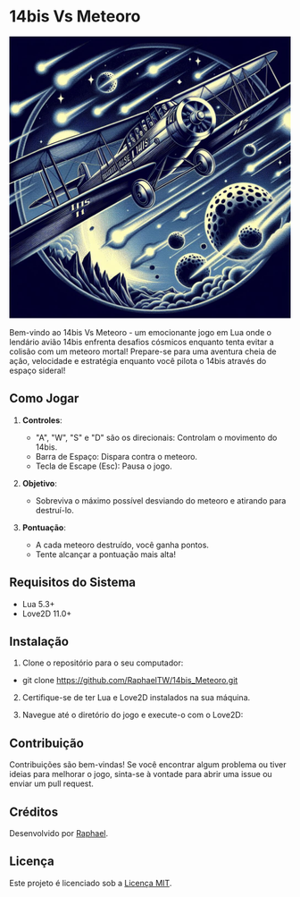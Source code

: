 # 14bis Vs Meteoro

![14bis Vs Meteoro](img/logo.jpg)

Bem-vindo ao 14bis Vs Meteoro - um emocionante jogo em Lua onde o lendário avião 14bis enfrenta desafios cósmicos enquanto tenta evitar a colisão com um meteoro mortal! Prepare-se para uma aventura cheia de ação, velocidade e estratégia enquanto você pilota o 14bis através do espaço sideral!

## Como Jogar
1. **Controles**:
   - "A", "W", "S" e "D" são os direcionais: Controlam o movimento do 14bis.
   - Barra de Espaço: Dispara contra o meteoro.
   - Tecla de Escape (Esc): Pausa o jogo.

2. **Objetivo**:
   - Sobreviva o máximo possível desviando do meteoro e atirando para destruí-lo.

3. **Pontuação**:
   - A cada meteoro destruído, você ganha pontos.
   - Tente alcançar a pontuação mais alta!

## Requisitos do Sistema
- Lua 5.3+
- Love2D 11.0+

## Instalação
1. Clone o repositório para o seu computador:
- git clone https://github.com/RaphaelTW/14bis_Meteoro.git

2. Certifique-se de ter Lua e Love2D instalados na sua máquina.

3. Navegue até o diretório do jogo e execute-o com o Love2D:

## Contribuição
Contribuições são bem-vindas! Se você encontrar algum problema ou tiver ideias para melhorar o jogo, sinta-se à vontade para abrir uma issue ou enviar um pull request.

## Créditos
Desenvolvido por [Raphael](https://github.com/RaphaelTW).

## Licença
Este projeto é licenciado sob a [Licença MIT](https://github.com/RaphaelTW/14bis_Meteoro/blob/main/LICENSE).
